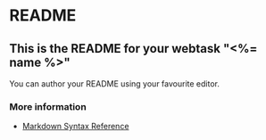 # README
## This is the README for your webtask "<%= name %>" 
You can author your README using your favourite editor.

### More information
* [Markdown Syntax Reference](https://help.github.com/articles/markdown-basics/)
